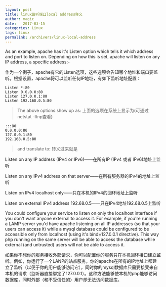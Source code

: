 ```yaml
---
layout: post
title: linux监听端口local address释义
author: magic
date:   2017-03-15
categories: Linux
tags: linux
permalink: /archivers/linux-local-address
---
```

As an example, apache has it's Listen option which tells it which address and port to listen on. Depending on how this is set, apache will listen on any IP address, a specific address:-
<!--more-->
作为一个例子，apache有它的Listen选项，这些选项会告知哪个地址和端口要监听。根据设置，apache将可以监听任何IP地址，有如下监听地址配置：

```shell
Listen *:80
Listen 0.0.0.0:80
Listen 127.0.0.1:80
Listen 192.168.0.5:80
```

>The above options show up as: 上面的选项在系统上显示为(可通过netstat -ltnp查看)

```shell
:::80
0.0.0.0:80
127.0.0.1:80
192.168.0.5:80
```

>and translate to: 转义过来就是

Listen on any IP address (IPv4 or IPv6)——在所有IP (IPv4 或者 IPv6)地址上监听

Listen on any IPv4 address on that server——在所有服务器的IPv4的地址上监听

Listen on IPv4 localhost only——只在本机的IPv4的回环地址上监听

Listen on external IPv4 address 192.68.0.5——只在IPv4地址192.68.0.5上监听

You could configure your service to listen on only the localhost interface if you don't want anyone external to access it. For example, if you're running a LAMP server you'd have apache listening on all IP addresses (so that your users can access it) while a mysql database could be configured to be accessible only from localhost (using it's bind=127.0.0.1 directive). This way php running on the same server will be able to access the database while external (and untrusted) users will not be able to access it.


如果你不想你的服务接收外部请求，你可以配置你的服务只在本机回环接口建立监听。例如，你运行了一个LANP的站点服务，你的apache在所有的IP地址上都建立了监听（以便于你的用户能够访问它），同时你的mysql数据库只需要接受来自本机的请求（监听器直接绑定了127.0.0.1）。这种方法能够使本机的php能够访问数据库，同时外部（和不受信任的）用户却无法访问数据库。